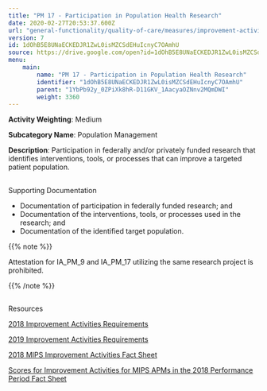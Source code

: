 ```yaml
---
title: "PM 17 - Participation in Population Health Research"
date: 2020-02-27T20:53:37.600Z
url: "general-functionality/quality-of-care/measures/improvement-activities-measures/2018-improvement-activities/pm-17-participation-in-population-health-research.html"
version: 7
id: 1dOhB5E8UNaECKEDJR1ZwL0isMZCSdEHuIcnyC7OAmhU
source: https://drive.google.com/open?id=1dOhB5E8UNaECKEDJR1ZwL0isMZCSdEHuIcnyC7OAmhU
menu:
    main:
        name: "PM 17 - Participation in Population Health Research"
        identifier: "1dOhB5E8UNaECKEDJR1ZwL0isMZCSdEHuIcnyC7OAmhU"
        parent: "1YbPb92y_0ZPiXk8hR-D11GKV_1AacyaOZNnv2MQmDWI"
        weight: 3360
---
```









**Activity Weighting**: Medium

**Subcategory Name**: Population Management

**Description**: Participation in federally and/or privately funded research that identifies interventions, tools, or processes that can improve a targeted patient population.







## 

Supporting Documentation

* Documentation of participation in federally funded research; and 
* Documentation of the interventions, tools, or processes used in the research; and 
* Documentation of the identified target population. 

{{% note %}}

Attestation for IA_PM_9 and IA_PM_17 utilizing the same research project is prohibited.

{{% /note %}}


## 

Resources

[2018 Improvement Activities Requirements](https://qpp.cms.gov/mips/improvement-activities?py=2018)

[2019 Improvement Activities Requirements](https://qpp.cms.gov/mips/improvement-activities?py=2019)

[2018 MIPS Improvement Activities Fact Sheet](https://qpp.cms.gov/resource/2018%20MIPS%20Improvement%20Activities%20Fact%20Sheet)

[Scores for Improvement Activities for MIPS APMs in the 2018 Performance Period Fact Sheet](https://qpp.cms.gov/resource/2018%20MIPS%20APMs%20improvement%20Activities%20scores%20fact%20sheet)

